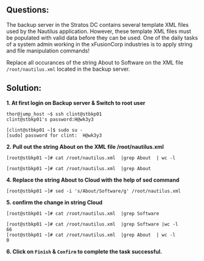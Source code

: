 

## Questions:
The backup server in the Stratos DC contains several template XML files used by the Nautilus application. However, these template XML files must be populated with valid data before they can be used. One of the daily tasks of a system admin working in the xFusionCorp industries is to apply string and file manipulation commands!



Replace all occurances of the string About to Software on the XML file `/root/nautilus.xml` located in the backup server.


## Solution: 

**1. At first login on Backup server  & Switch to  root user**

```
thor@jump_host ~$ ssh clint@stbkp01
clint@stbkp01's password:H@wk3y3

[clint@stbkp01 ~]$ sudo su -
[sudo] password for clint:  H@wk3y3
```

**2. Pull out the string About on the XML file /root/nautilus.xml**

```
[root@stbkp01 ~]# cat /root/nautilus.xml  |grep About  | wc -l

[root@stbkp01 ~]# cat /root/nautilus.xml  |grep About
```

**4. Replace the string  About  to Cloud with the help of sed command**

```
[root@stbkp01 ~]# sed -i 's/About/Software/g' /root/nautilus.xml
```

**5. confirm the change in string Cloud**

```
[root@stbkp01 ~]# cat /root/nautilus.xml  |grep Software

[root@stbkp01 ~]# cat /root/nautilus.xml  |grep Software |wc -l
66
[root@stbkp01 ~]# cat /root/nautilus.xml  |grep About  | wc -l
0
```

**6. Click on `Finish` & `Confirm` to complete the task successful.**